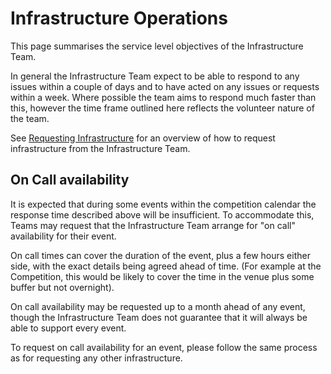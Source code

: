 # Infrastructure Operations

This page summarises the service level objectives of the Infrastructure Team.

In general the Infrastructure Team expect to be able to respond to any issues
within a couple of days and to have acted on any issues or requests within a
week. Where possible the team aims to respond much faster than this, however the
time frame outlined here reflects the volunteer nature of the team.

See [Requesting Infrastructure](./requesting-infrastructure.md) for an overview
of how to request infrastructure from the Infrastructure Team.

## On Call availability

It is expected that during some events within the competition calendar the
response time described above will be insufficient. To accommodate this, Teams
may request that the Infrastructure Team arrange for "on call" availability for
their event.

On call times can cover the duration of the event, plus a few hours either side,
with the exact details being agreed ahead of time. (For example at the
Competition, this would be likely to cover the time in the venue plus some
buffer but not overnight).

On call availability may be requested up to a month ahead of any event, though
the Infrastructure Team does not guarantee that it will always be able to
support every event.

To request on call availability for an event, please follow the same process as
for requesting any other infrastructure.
